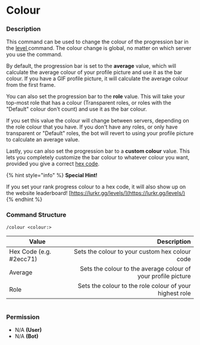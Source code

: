 # Colour

### Description

This command can be used to change the colour of the progression bar in the [level ](rank.md)command. The colour change is global, no matter on which server you use the command.

By default, the progression bar is set to the **average** value, which will calculate the average colour of your profile picture and use it as the bar colour. If you have a GIF profile picture, it will calculate the average colour from the first frame.

You can also set the progression bar to the **role** value. This will take your top-most role that has a colour (Transparent roles, or roles with the "Default" colour don't count) and use it as the bar colour.

If you set this value the colour will change between servers, depending on the role colour that you have. If you don't have any roles, or only have transparent or "Default" roles, the bot will revert to using your profile picture to calculate an average value.

Lastly, you can also set the progression bar to a **custom colour** value. This lets you completely customize the bar colour to whatever colour you want, provided you give a correct [hex code](https://www.color-hex.com/).

{% hint style="info" %}
**Special Hint!**

If you set your rank progress colour to a hex code, it will also show up on the website leaderboard! [https://lurkr.gg/levels/](https://lurkr.gg/levels/)
{% endhint %}

### Command Structure

```
/colour <colour:>
```

| Value                   |                                                   Description |
| ----------------------- | ------------------------------------------------------------: |
| Hex Code (e.g. #2ecc71) |                Sets the colour to your custom hex colour code |
| Average                 | Sets the colour to the average colour of your profile picture |
| Role                    |       Sets the colour to the role colour of your highest role |

<figure><img src="https://i.imgur.com/UApCxnW.png" alt=""><figcaption></figcaption></figure>

### **Permission**

* N/A **(User)**
* N/A **(Bot)**
